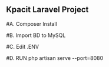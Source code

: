 
## Kpacit Laravel Project

#A. Composer Install

#B. Import BD to MySQL

#C. Edit .ENV

#D. RUN php artisan serve --port=8080
